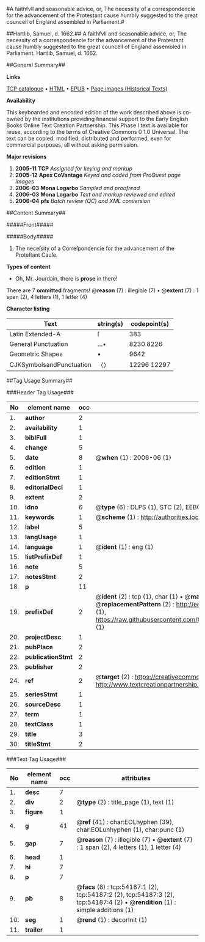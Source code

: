 #A faithfvll and seasonable advice, or, The necessity of a correspondencie for the advancement of the Protestant cause humbly suggested to the great councell of England assembled in Parliament.#

##Hartlib, Samuel, d. 1662.##
A faithfvll and seasonable advice, or, The necessity of a correspondencie for the advancement of the Protestant cause humbly suggested to the great councell of England assembled in Parliament.
Hartlib, Samuel, d. 1662.

##General Summary##

**Links**

[TCP catalogue](http://www.ota.ox.ac.uk/tcp/)  • 
[HTML](http://tei.it.ox.ac.uk/tcp/Texts-HTML/free/A45/A45752.html)  • 
[EPUB](http://tei.it.ox.ac.uk/tcp/Texts-EPUB/free/A45/A45752.epub) • 
[Page images (Historical Texts)](https://data.historicaltexts.jisc.ac.uk/view?pubId=eebo-12110012e&pageId=eebo-12110012e-54187-1)

**Availability**

This keyboarded and encoded edition of the
	       work described above is co-owned by the institutions
	       providing financial support to the Early English Books
	       Online Text Creation Partnership. This Phase I text is
	       available for reuse, according to the terms of Creative
	       Commons 0 1.0 Universal. The text can be copied,
	       modified, distributed and performed, even for
	       commercial purposes, all without asking permission.

**Major revisions**

1. __2005-11__ __TCP__ *Assigned for keying and markup*
1. __2005-12__ __Apex CoVantage__ *Keyed and coded from ProQuest page images*
1. __2006-03__ __Mona Logarbo__ *Sampled and proofread*
1. __2006-03__ __Mona Logarbo__ *Text and markup reviewed and edited*
1. __2006-04__ __pfs__ *Batch review (QC) and XML conversion*

##Content Summary##

#####Front#####

#####Body#####

1. The neceſsity of a Correſpondencie for the advancement of the Proteſtant Cauſe.

**Types of content**

  * Oh, Mr. Jourdain, there is **prose** in there!

There are 7 **ommitted** fragments! 
 @__reason__ (7) : illegible (7)  •  @__extent__ (7) : 1 span (2), 4 letters (1), 1 letter (4)

**Character listing**


|Text|string(s)|codepoint(s)|
|---|---|---|
|Latin Extended-A|ſ|383|
|General Punctuation|…•|8230 8226|
|Geometric Shapes|▪|9642|
|CJKSymbolsandPunctuation|〈〉|12296 12297|

##Tag Usage Summary##

###Header Tag Usage###

|No|element name|occ|attributes|
|---|---|---|---|
|1.|__author__|2||
|2.|__availability__|1||
|3.|__biblFull__|1||
|4.|__change__|5||
|5.|__date__|8| @__when__ (1) : 2006-06 (1)|
|6.|__edition__|1||
|7.|__editionStmt__|1||
|8.|__editorialDecl__|1||
|9.|__extent__|2||
|10.|__idno__|6| @__type__ (6) : DLPS (1), STC (2), EEBO-CITATION (1), OCLC (1), VID (1)|
|11.|__keywords__|1| @__scheme__ (1) : http://authorities.loc.gov/ (1)|
|12.|__label__|5||
|13.|__langUsage__|1||
|14.|__language__|1| @__ident__ (1) : eng (1)|
|15.|__listPrefixDef__|1||
|16.|__note__|5||
|17.|__notesStmt__|2||
|18.|__p__|11||
|19.|__prefixDef__|2| @__ident__ (2) : tcp (1), char (1)  •  @__matchPattern__ (2) : ([0-9\-]+):([0-9IVX]+) (1), (.+) (1)  •  @__replacementPattern__ (2) : http://eebo.chadwyck.com/downloadtiff?vid=$1&page=$2 (1), https://raw.githubusercontent.com/textcreationpartnership/Texts/master/tcpchars.xml#$1 (1)|
|20.|__projectDesc__|1||
|21.|__pubPlace__|2||
|22.|__publicationStmt__|2||
|23.|__publisher__|2||
|24.|__ref__|2| @__target__ (2) : https://creativecommons.org/publicdomain/zero/1.0/ (1), http://www.textcreationpartnership.org/docs/. (1)|
|25.|__seriesStmt__|1||
|26.|__sourceDesc__|1||
|27.|__term__|1||
|28.|__textClass__|1||
|29.|__title__|3||
|30.|__titleStmt__|2||


###Text Tag Usage###

|No|element name|occ|attributes|
|---|---|---|---|
|1.|__desc__|7||
|2.|__div__|2| @__type__ (2) : title_page (1), text (1)|
|3.|__figure__|1||
|4.|__g__|41| @__ref__ (41) : char:EOLhyphen (39), char:EOLunhyphen (1), char:punc (1)|
|5.|__gap__|7| @__reason__ (7) : illegible (7)  •  @__extent__ (7) : 1 span (2), 4 letters (1), 1 letter (4)|
|6.|__head__|1||
|7.|__hi__|7||
|8.|__p__|7||
|9.|__pb__|8| @__facs__ (8) : tcp:54187:1 (2), tcp:54187:2 (2), tcp:54187:3 (2), tcp:54187:4 (2)  •  @__rendition__ (1) : simple:additions (1)|
|10.|__seg__|1| @__rend__ (1) : decorInit (1)|
|11.|__trailer__|1||
